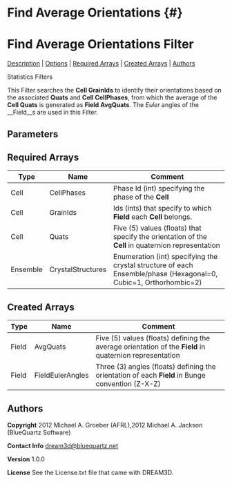 Find Average Orientations {#}
======
<h1 class="pHeading1">Find Average Orientations Filter</h1>
<p class="pCellBody">
<a href="../StatisticsFilters/FindAvgOrientations.html#wp2">Description</a> | <a href="../StatisticsFilters/FindAvgOrientations.html#wp3">Options</a> | <a href="../StatisticsFilters/FindAvgOrientations.html#wp4">Required Arrays</a> | <a href="../StatisticsFilters/FindAvgOrientations.html#wp5">Created Arrays</a> | <a href="../StatisticsFilters/FindAvgOrientations.html#wp1">Authors</a> 


Statistics Filters


This Filter searches the __Cell GrainIds__ to identify their orientations based 
on the associated __Quats__ and __Cell CellPhases__, from which the average of 
the __Cell Quats__ is generated as __Field AvgQuats__. The _Euler_ angles 
of the __Field__s are used in this Filter.


## Parameters ##

## Required Arrays ##

| Type | Name | Comment |
|------|------|---------|
| Cell | CellPhases | Phase Id (int) specifying the phase of the **Cell** | Values should be present from experimental data or synthetic generation and cannot be determined by this filter. Not having these values will result in the filter to fail/not execute. |
| Cell | GrainIds | Ids (ints) that specify to which **Field** each **Cell** belongs. | Values should be present from segmentation of experimental data or synthetic generation and cannot be determined by this filter. Not having these values will result in the filter to fail/not execute. |
| Cell | Quats | Five (5) values (floats) that specify the orientation of the **Cell** in quaternion representation | Filter will calculate the quaternion for each **Cell** if it is not already calculated. |
| Ensemble | CrystalStructures | Enumeration (int) specifying the crystal structure of each Ensemble/phase (Hexagonal=0, Cubic=1, Orthorhombic=2) | Values should be present from experimental data or synthetic generation and cannot be determined by this filter. Not having these values will result in the filter to fail/not execute. |

## Created Arrays ##

| Type | Name | Comment |
|------|------|---------|
| Field | AvgQuats | Five (5) values (floats) defining the average orientation of the **Field** in quaternion representation |
| Field | FieldEulerAngles | Three (3) angles (floats) defining the orientation of each **Field** in Bunge convention (Z-X-Z) | The first value is a dummy value, so each **Field** has quat = {dummy, q1, q2, q3, q4} - where q1, q2, and q3 contain the axis information and q4 contains the angle information of the quaternion |

## Authors ##

**Copyright** 2012 Michael A. Groeber (AFRL),2012 Michael A. Jackson (BlueQuartz Software)

**Contact Info** dream3d@bluequartz.net

**Version** 1.0.0

**License**  See the License.txt file that came with DREAM3D.




